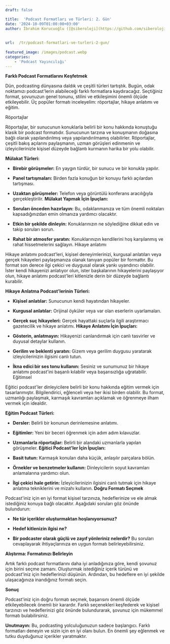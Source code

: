 ```yaml
---
draft: false

title:  'Podcast Formatları ve Türleri: 2. Gün'
date: '2024-10-09T01:00:00+03:00'
author: İbrahim Korucuoğlu ([@siberoloji](https://github.com/siberoloji))
 
 
url:  /tr/podcast-formatlari-ve-turleri-2-gun/
 
featured_image: /images/podcast.webp
categories:
    - 'Podcast Yayıncılığı'
---
```

**Farklı Podcast Formatlarını Keşfetmek**

Dün, podcasting dünyasına daldık ve çeşitli türleri tartıştık. Bugün, odak noktamızı podcast'lerin alabileceği farklı formatlara kaydıracağız. Seçtiğiniz format, şovunuzun genel tonunu, stilini ve etkileşimini önemli ölçüde etkileyebilir. Üç popüler formatı inceleyelim: röportajlar, hikaye anlatımı ve eğitim.

Röportajlar

Röportajlar, bir sunucunun konuklarla belirli bir konu hakkında konuştuğu klasik bir podcast formatıdır. Sunucunun tarzına ve konuşmanın doğasına bağlı olarak yapılandırılmış veya yapılandırılmamış olabilirler. Röportajlar, çeşitli bakış açılarını paylaşmanın, uzman görüşleri edinmenin ve izleyicilerinizle kişisel düzeyde bağlantı kurmanın harika bir yolu olabilir.

**Mülakat Türleri:**
* **Birebir görüşmeler:**  En yaygın türdür, bir sunucu ve bir konukla yapılır.

* **Panel tartışmaları:**  Birden fazla konuğun bir konuyu farklı açılardan tartışması.

* **Uzaktan görüşmeler:**  Telefon veya görüntülü konferans aracılığıyla gerçekleştirilir.
**Mülakat Yapmak İçin İpuçları:**
* **Soruları önceden hazırlayın:**  Bu, odaklanmanıza ve tüm önemli noktaları kapsadığınızdan emin olmanıza yardımcı olacaktır.

* **Etkin bir şekilde dinleyin:**  Konuklarınızın ne söylediğine dikkat edin ve takip soruları sorun.

* **Rahat bir atmosfer yaratın:**  Konuklarınızın kendilerini hoş karşılanmış ve rahat hissetmelerini sağlayın.
Hikaye anlatımı

Hikaye anlatımı podcast'leri, kişisel deneyimlerinizi, kurgusal anlatıları veya gerçek hikayeleri paylaşmanıza olanak tanıyan popüler bir formattır. Bu format son derece ilgi çekici ve duygusal olarak yankı uyandırıcı olabilir. İster kendi hikayenizi anlatıyor olun, ister başkalarının hikayelerini paylaşıyor olun, hikaye anlatımı podcast'leri kitlenizle derin bir düzeyde bağlantı kurabilir.

**Hikaye Anlatma Podcast'lerinin Türleri:**
* **Kişisel anlatılar:**  Sunucunun kendi hayatından hikayeler.

* **Kurgusal anlatılar:**  Orijinal öyküler veya var olan eserlerin uyarlamaları.

* **Gerçek suç hikayeleri:**  Gerçek hayattaki suçlarla ilgili araştırmacı gazetecilik ve hikaye anlatımı.
**Hikaye Anlatımı İçin İpuçları:**
* **Gösterin, anlatmayın:**  Hikayenizi canlandırmak için canlı tasvirler ve duyusal detaylar kullanın.

* **Gerilim ve beklenti yaratın:**  Gizem veya gerilim duygusu yaratarak izleyicilerinizin ilgisini canlı tutun.

* **İkna edici bir ses tonu kullanın:**  Sesiniz ve sunumunuz bir hikaye anlatımı podcast'ini başarılı kılabilir veya başarısızlığa uğratabilir.
Eğitimsel

Eğitici podcast'ler dinleyicilere belirli bir konu hakkında eğitim vermek için tasarlanmıştır. Bilgilendirici, eğlenceli veya her ikisi birden olabilir. Bu format, uzmanlığı paylaşmak, karmaşık kavramları açıklamak ve öğrenmeye ilham vermek için idealdir.

**Eğitim Podcast Türleri:**
* **Dersler:**  Belirli bir konunun derinlemesine anlatımı.

* **Eğitimler:**  Yeni bir beceri öğrenmek için adım adım kılavuzlar.

* **Uzmanlarla röportajlar:**  Belirli bir alandaki uzmanlarla yapılan görüşmeler.
**Eğitici Podcast'ler İçin İpuçları:**
* **Basit tutun:**  Karmaşık konuları daha küçük, anlaşılır parçalara bölün.

* **Örnekler ve benzetmeler kullanın:**  Dinleyicilerin soyut kavramları anlamalarına yardımcı olun.

* **İlgi çekici hale getirin:**  İzleyicilerinizin ilgisini canlı tutmak için hikaye anlatma tekniklerini ve mizahı kullanın.
**Doğru Formatı Seçmek**

Podcast'iniz için en iyi format kişisel tarzınıza, hedeflerinize ve ele almak istediğiniz konuya bağlı olacaktır. Aşağıdaki soruları göz önünde bulundurun:
* **Ne tür içerikler oluşturmaktan hoşlanıyorsunuz?**

* **Hedef kitlenizin ilgisi ne?**

* **Bir podcaster olarak güçlü ve zayıf yönleriniz nelerdir?**
Bu soruları cevaplayarak ihtiyaçlarınıza en uygun formatı belirleyebilirsiniz.

**Alıştırma: Formatınızı Belirleyin**

Artık farklı podcast formatlarını daha iyi anladığınıza göre, kendi şovunuz için birini seçme zamanı. Oluşturmak istediğiniz içerik türünü ve podcast'iniz için hedeflerinizi düşünün. Ardından, bu hedeflere en iyi şekilde ulaşacağınıza inandığınız formatı seçin.

**Sonuç**

Podcast'iniz için doğru formatı seçmek, başarısını önemli ölçüde etkileyebilecek önemli bir karardır. Farklı seçenekleri keşfederek ve kişisel tarzınızı ve hedeflerinizi göz önünde bulundurarak, şovunuz için mükemmel formatı bulabilirsiniz.

**Unutmayın:**  Bu, podcasting yolculuğunuzun sadece başlangıcı. Farklı formatları deneyin ve sizin için en iyi olanı bulun. En önemli şey eğlenmek ve tutku duyduğunuz içerikler yaratmaktır.
